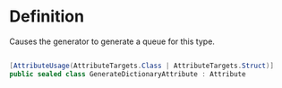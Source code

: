 # Definition
Causes the generator to generate a queue for this type.

```C#

[AttributeUsage(AttributeTargets.Class | AttributeTargets.Struct)]
public sealed class GenerateDictionaryAttribute : Attribute

```
